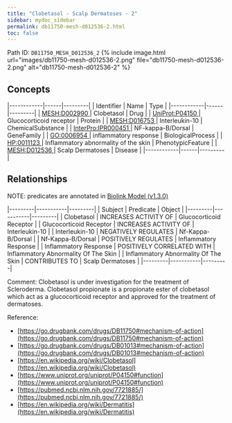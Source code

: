 ```yaml
---
title: "Clobetasol - Scalp Dermatoses - 2"
sidebar: mydoc_sidebar
permalink: db11750-mesh-d012536-2.html
toc: false 
---
```



Path ID: `DB11750_MESH_D012536_2`
{% include image.html url="images/db11750-mesh-d012536-2.png" file="db11750-mesh-d012536-2.png" alt="db11750-mesh-d012536-2" %}

## Concepts

|------------|------|---------|
| Identifier | Name | Type    |
|------------|------|---------|
| <a href="https://identifiers.org/MESH:D002990">MESH:D002990 </a> | Clobetasol | Drug |
| <a href="https://identifiers.org/UniProt:P04150">UniProt:P04150 </a> | Glucocorticoid receptor | Protein |
| <a href="https://identifiers.org/MESH:D016753">MESH:D016753 </a> | Interleukin-10 | ChemicalSubstance |
| <a href="https://identifiers.org/InterPro:IPR000451">InterPro:IPR000451 </a> | NF-kappa-B/Dorsal | GeneFamily |
| <a href="https://identifiers.org/GO:0006954">GO:0006954 </a> | inflammatory response | BiologicalProcess |
| <a href="https://identifiers.org/HP:0011123">HP:0011123 </a> | Inflammatory abnormality of the skin | PhenotypicFeature |
| <a href="https://identifiers.org/MESH:D012536">MESH:D012536 </a> | Scalp Dermatoses | Disease |
|------------|------|---------|

## Relationships


NOTE: predicates are annotated in <a href="https://github.com/biolink/biolink-model/releases/tag/v1.3.0">Biolink Model (v1.3.0)</a>

|---------|-----------|---------|
| Subject | Predicate | Object  |
|---------|-----------|---------|
| Clobetasol | INCREASES ACTIVITY OF | Glucocorticoid Receptor |
| Glucocorticoid Receptor | INCREASES ACTIVITY OF | Interleukin-10 |
| Interleukin-10 | NEGATIVELY REGULATES | Nf-Kappa-B/Dorsal |
| Nf-Kappa-B/Dorsal | POSITIVELY REGULATES | Inflammatory Response |
| Inflammatory Response | POSITIVELY CORRELATED WITH | Inflammatory Abnormality Of The Skin |
| Inflammatory Abnormality Of The Skin | CONTRIBUTES TO | Scalp Dermatoses |
|---------|-----------|---------|

Comment: Clobetasol is under investigation for the treatment of Scleroderma. Clobetasol propionate is a propionate ester of clobetasol which act as a glucocorticoid receptor and approved for the treatment of dermatoses.

Reference: 
  - [https://go.drugbank.com/drugs/DB11750#mechanism-of-action](https://go.drugbank.com/drugs/DB11750#mechanism-of-action)
  - [https://go.drugbank.com/drugs/DB01013#mechanism-of-action](https://go.drugbank.com/drugs/DB01013#mechanism-of-action)
  - [https://en.wikipedia.org/wiki/Clobetasol](https://en.wikipedia.org/wiki/Clobetasol)
  - [https://www.uniprot.org/uniprot/P04150#function](https://www.uniprot.org/uniprot/P04150#function)
  - [https://pubmed.ncbi.nlm.nih.gov/7721885/](https://pubmed.ncbi.nlm.nih.gov/7721885/)
  - [https://en.wikipedia.org/wiki/Dermatitis](https://en.wikipedia.org/wiki/Dermatitis)
